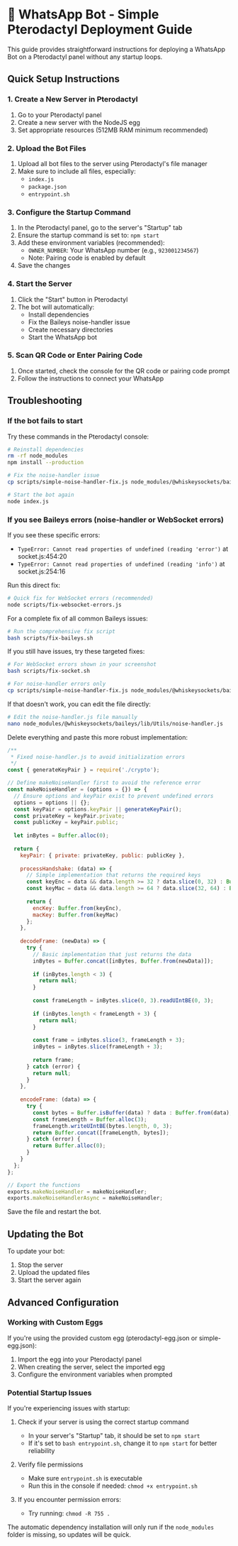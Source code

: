 # 🖤 WhatsApp Bot - Simple Pterodactyl Deployment Guide

This guide provides straightforward instructions for deploying a WhatsApp Bot on a Pterodactyl panel without any startup loops.

## Quick Setup Instructions

### 1. Create a New Server in Pterodactyl

1. Go to your Pterodactyl panel
2. Create a new server with the NodeJS egg
3. Set appropriate resources (512MB RAM minimum recommended)

### 2. Upload the Bot Files

1. Upload all bot files to the server using Pterodactyl's file manager
2. Make sure to include all files, especially:
   - `index.js`
   - `package.json`
   - `entrypoint.sh`

### 3. Configure the Startup Command

1. In the Pterodactyl panel, go to the server's "Startup" tab
2. Ensure the startup command is set to: `npm start`
3. Add these environment variables (recommended):
   - `OWNER_NUMBER`: Your WhatsApp number (e.g., `923001234567`)
   - Note: Pairing code is enabled by default
4. Save the changes

### 4. Start the Server

1. Click the "Start" button in Pterodactyl
2. The bot will automatically:
   - Install dependencies
   - Fix the Baileys noise-handler issue
   - Create necessary directories
   - Start the WhatsApp bot

### 5. Scan QR Code or Enter Pairing Code

1. Once started, check the console for the QR code or pairing code prompt
2. Follow the instructions to connect your WhatsApp

## Troubleshooting

### If the bot fails to start

Try these commands in the Pterodactyl console:

```bash
# Reinstall dependencies
rm -rf node_modules
npm install --production

# Fix the noise-handler issue
cp scripts/simple-noise-handler-fix.js node_modules/@whiskeysockets/baileys/lib/Utils/noise-handler.js

# Start the bot again
node index.js
```

### If you see Baileys errors (noise-handler or WebSocket errors)

If you see these specific errors:
- `TypeError: Cannot read properties of undefined (reading 'error')` at socket.js:454:20
- `TypeError: Cannot read properties of undefined (reading 'info')` at socket.js:254:16

Run this direct fix:

```bash
# Quick fix for WebSocket errors (recommended)
node scripts/fix-websocket-errors.js
```

For a complete fix of all common Baileys issues:

```bash
# Run the comprehensive fix script
bash scripts/fix-baileys.sh
```

If you still have issues, try these targeted fixes:

```bash
# For WebSocket errors shown in your screenshot
bash scripts/fix-socket.sh

# For noise-handler errors only
cp scripts/simple-noise-handler-fix.js node_modules/@whiskeysockets/baileys/lib/Utils/noise-handler.js
```

If that doesn't work, you can edit the file directly:

```bash
# Edit the noise-handler.js file manually
nano node_modules/@whiskeysockets/baileys/lib/Utils/noise-handler.js
```

Delete everything and paste this more robust implementation:

```javascript
/**
 * Fixed noise-handler.js to avoid initialization errors
 */
const { generateKeyPair } = require('./crypto');

// Define makeNoiseHandler first to avoid the reference error
const makeNoiseHandler = (options = {}) => {
  // Ensure options and keyPair exist to prevent undefined errors
  options = options || {};
  const keyPair = options.keyPair || generateKeyPair();
  const privateKey = keyPair.private;
  const publicKey = keyPair.public;
  
  let inBytes = Buffer.alloc(0);
  
  return {
    keyPair: { private: privateKey, public: publicKey },
    
    processHandshake: (data) => {
      // Simple implementation that returns the required keys
      const keyEnc = data && data.length >= 32 ? data.slice(0, 32) : Buffer.alloc(32);
      const keyMac = data && data.length >= 64 ? data.slice(32, 64) : Buffer.alloc(32);
      
      return {
        encKey: Buffer.from(keyEnc),
        macKey: Buffer.from(keyMac)
      };
    },
    
    decodeFrame: (newData) => {
      try {
        // Basic implementation that just returns the data
        inBytes = Buffer.concat([inBytes, Buffer.from(newData)]);
        
        if (inBytes.length < 3) {
          return null;
        }
        
        const frameLength = inBytes.slice(0, 3).readUIntBE(0, 3);
        
        if (inBytes.length < frameLength + 3) {
          return null;
        }
        
        const frame = inBytes.slice(3, frameLength + 3);
        inBytes = inBytes.slice(frameLength + 3);
        
        return frame;
      } catch (error) {
        return null;
      }
    },
    
    encodeFrame: (data) => {
      try {
        const bytes = Buffer.isBuffer(data) ? data : Buffer.from(data);
        const frameLength = Buffer.alloc(3);
        frameLength.writeUIntBE(bytes.length, 0, 3);
        return Buffer.concat([frameLength, bytes]);
      } catch (error) {
        return Buffer.alloc(0);
      }
    }
  };
};

// Export the functions
exports.makeNoiseHandler = makeNoiseHandler;
exports.makeNoiseHandlerAsync = makeNoiseHandler;
```

Save the file and restart the bot.

## Updating the Bot

To update your bot:

1. Stop the server
2. Upload the updated files
3. Start the server again

## Advanced Configuration

### Working with Custom Eggs

If you're using the provided custom egg (pterodactyl-egg.json or simple-egg.json):

1. Import the egg into your Pterodactyl panel
2. When creating the server, select the imported egg
3. Configure the environment variables when prompted

### Potential Startup Issues

If you're experiencing issues with startup:

1. Check if your server is using the correct startup command
   - In your server's "Startup" tab, it should be set to `npm start`
   - If it's set to `bash entrypoint.sh`, change it to `npm start` for better reliability

2. Verify file permissions
   - Make sure `entrypoint.sh` is executable
   - Run this in the console if needed: `chmod +x entrypoint.sh`

3. If you encounter permission errors:
   - Try running: `chmod -R 755 .`

The automatic dependency installation will only run if the `node_modules` folder is missing, so updates will be quick.
